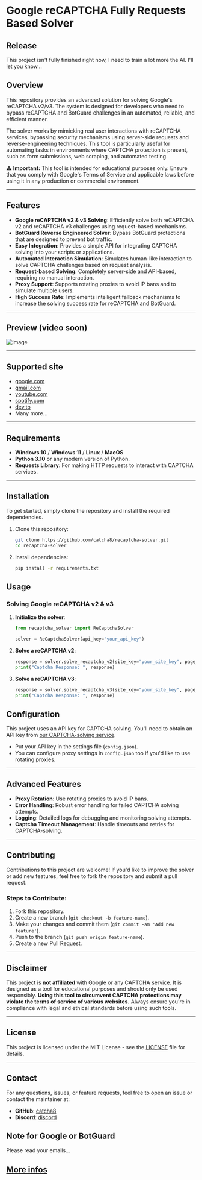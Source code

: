 # **Google reCAPTCHA Fully Requests Based Solver**

## Release

This project isn't fully finished right now, I need to train a lot more the AI. I'll let you know...

## Overview
This repository provides an advanced solution for solving Google's reCAPTCHA v2/v3. The system is designed for developers who need to bypass reCAPTCHA and BotGuard challenges in an automated, reliable, and efficient manner.

The solver works by mimicking real user interactions with reCAPTCHA services, bypassing security mechanisms using server-side requests and reverse-engineering techniques. This tool is particularly useful for automating tasks in environments where CAPTCHA protection is present, such as form submissions, web scraping, and automated testing.

⚠️ **Important:** This tool is intended for educational purposes only. Ensure that you comply with Google's Terms of Service and applicable laws before using it in any production or commercial environment.

---

## Features

- **Google reCAPTCHA v2 & v3 Solving**: Efficiently solve both reCAPTCHA v2 and reCAPTCHA v3 challenges using request-based mechanisms.
- **BotGuard Reverse Engineered Solver**: Bypass BotGuard protections that are designed to prevent bot traffic.
- **Easy Integration**: Provides a simple API for integrating CAPTCHA solving into your scripts or applications.
- **Automated Interaction Simulation**: Simulates human-like interaction to solve CAPTCHA challenges based on request analysis.
- **Request-based Solving**: Completely server-side and API-based, requiring no manual interaction.
- **Proxy Support**: Supports rotating proxies to avoid IP bans and to simulate multiple users.
- **High Success Rate**: Implements intelligent fallback mechanisms to increase the solving success rate for reCAPTCHA and BotGuard.

---

## Preview (video soon)

![image](https://github.com/user-attachments/assets/a650a163-b369-4065-8680-09c7b5afb023)



---


## Supported site

- [google.com](https://www.google.com/)
- [gmail.com](https://www.gmail.com/)
- [youtube.com](https://www.youtube.com/)
- [spotify.com](https://www.spotify.com/)
- [dev.to](https://www.dev.to/)
- Many more...

---

## Requirements

- **Windows 10** / **Windows 11** / **Linux** / **MacOS**
- **Python 3.10** or any modern version of Python.
- **Requests Library**: For making HTTP requests to interact with CAPTCHA services.
  
---

## Installation

To get started, simply clone the repository and install the required dependencies.

1. Clone this repository:

   ```bash
   git clone https://github.com/catcha8/recaptcha-solver.git
   cd recaptcha-solver
   ```

2. Install dependencies:

   ```bash
   pip install -r requirements.txt
   ```
## Usage

### Solving Google reCAPTCHA v2 & v3

1. **Initialize the solver**:

   ```python
   from recaptcha_solver import ReCaptchaSolver

   solver = ReCaptchaSolver(api_key="your_api_key")
   ```

2. **Solve a reCAPTCHA v2**:

   ```python
   response = solver.solve_recaptcha_v2(site_key="your_site_key", page_url="https://example.com")
   print("Captcha Response: ", response)
   ```

3. **Solve a reCAPTCHA v3**:

   ```python
   response = solver.solve_recaptcha_v3(site_key="your_site_key", page_url="https://example.com")
   print("Captcha Response: ", response)
   ```

## Configuration

This project uses an API key for CAPTCHA solving. You'll need to obtain an API key from [our CAPTCHA-solving service](https://discord.gg/XuGAPnAP45).

- Put your API key in the settings file (`config.json`).
- You can configure proxy settings in `config.json` too if you'd like to use rotating proxies.

---

## Advanced Features

- **Proxy Rotation**: Use rotating proxies to avoid IP bans.
- **Error Handling**: Robust error handling for failed CAPTCHA solving attempts.
- **Logging**: Detailed logs for debugging and monitoring solving attempts.
- **Captcha Timeout Management**: Handle timeouts and retries for CAPTCHA-solving.

---

## Contributing

Contributions to this project are welcome! If you'd like to improve the solver or add new features, feel free to fork the repository and submit a pull request.

### Steps to Contribute:

1. Fork this repository.
2. Create a new branch (`git checkout -b feature-name`).
3. Make your changes and commit them (`git commit -am 'Add new feature'`).
4. Push to the branch (`git push origin feature-name`).
5. Create a new Pull Request.

---

## Disclaimer

This project is **not affiliated** with Google or any CAPTCHA service. It is designed as a tool for educational purposes and should only be used responsibly. **Using this tool to circumvent CAPTCHA protections may violate the terms of service of various websites.** Always ensure you're in compliance with legal and ethical standards before using such tools.

---

## License

This project is licensed under the MIT License - see the [LICENSE](LICENSE) file for details.

---

## Contact

For any questions, issues, or feature requests, feel free to open an issue or contact the maintainer at:

- **GitHub**: [catcha8](https://github.com/catcha8)
- **Discord**: [discord](https://discord.gg/XuGAPnAP45)

## Note for Google or BotGuard

Please read your emails...

## [More infos](https://dev.to/catcha8/recaptcha-reverse-engineering-9b0)


